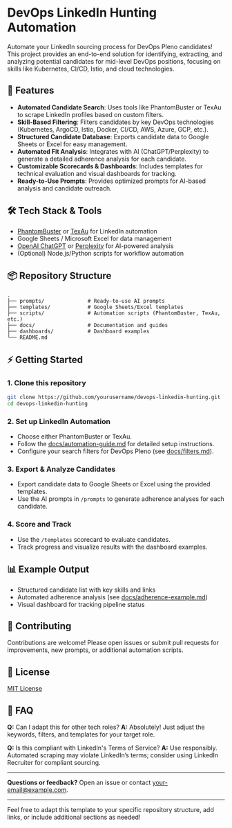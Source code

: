 # DevOps LinkedIn Hunting Automation

Automate your LinkedIn sourcing process for DevOps Pleno candidates!
This project provides an end-to-end solution for identifying, extracting, and analyzing potential candidates for mid-level DevOps positions, focusing on skills like Kubernetes, CI/CD, Istio, and cloud technologies.

## 🚀 Features

- **Automated Candidate Search**: Uses tools like PhantomBuster or TexAu to scrape LinkedIn profiles based on custom filters.
- **Skill-Based Filtering**: Filters candidates by key DevOps technologies (Kubernetes, ArgoCD, Istio, Docker, CI/CD, AWS, Azure, GCP, etc.).
- **Structured Candidate Database**: Exports candidate data to Google Sheets or Excel for easy management.
- **Automated Fit Analysis**: Integrates with AI (ChatGPT/Perplexity) to generate a detailed adherence analysis for each candidate.
- **Customizable Scorecards \& Dashboards**: Includes templates for technical evaluation and visual dashboards for tracking.
- **Ready-to-Use Prompts**: Provides optimized prompts for AI-based analysis and candidate outreach.


## 🛠️ Tech Stack \& Tools

- [PhantomBuster](https://phantombuster.com/) or [TexAu](https://texau.com/) for LinkedIn automation
- Google Sheets / Microsoft Excel for data management
- [OpenAI ChatGPT](https://platform.openai.com/) or [Perplexity](https://www.perplexity.ai/) for AI-powered analysis
- (Optional) Node.js/Python scripts for workflow automation


## 📦 Repository Structure

```
.
├── prompts/              # Ready-to-use AI prompts
├── templates/            # Google Sheets/Excel templates
├── scripts/              # Automation scripts (PhantomBuster, TexAu, etc.)
├── docs/                 # Documentation and guides
├── dashboards/           # Dashboard examples
└── README.md
```


## ⚡ Getting Started

### 1. Clone this repository

```bash
git clone https://github.com/yourusername/devops-linkedin-hunting.git
cd devops-linkedin-hunting
```


### 2. Set up LinkedIn Automation

- Choose either PhantomBuster or TexAu.
- Follow the [docs/automation-guide.md](docs/automation-guide.md) for detailed setup instructions.
- Configure your search filters for DevOps Pleno (see [docs/filters.md](docs/filters.md)).


### 3. Export \& Analyze Candidates

- Export candidate data to Google Sheets or Excel using the provided templates.
- Use the AI prompts in `/prompts` to generate adherence analyses for each candidate.


### 4. Score and Track

- Use the `/templates` scorecard to evaluate candidates.
- Track progress and visualize results with the dashboard examples.


## 📊 Example Output

- Structured candidate list with key skills and links
- Automated adherence analysis (see [docs/adherence-example.md](docs/adherence-example.md))
- Visual dashboard for tracking pipeline status


## 🤝 Contributing

Contributions are welcome! Please open issues or submit pull requests for improvements, new prompts, or additional automation scripts.

## 📄 License

[MIT License](LICENSE)

## 🙋 FAQ

**Q:** Can I adapt this for other tech roles?
**A:** Absolutely! Just adjust the keywords, filters, and templates for your target role.

**Q:** Is this compliant with LinkedIn's Terms of Service?
**A:** Use responsibly. Automated scraping may violate LinkedIn’s terms; consider using LinkedIn Recruiter for compliant sourcing.

---

**Questions or feedback?**
Open an issue or contact [your-email@example.com](mailto:your-email@example.com).

---

Feel free to adapt this template to your specific repository structure, add links, or include additional sections as needed!

